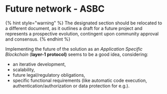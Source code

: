 # Future network - ASBC

{% hint style="warning" %}
The designated section should be relocated to a different document, as it outlines a draft for a future project and represents a prospective evolution, contingent upon community approval and consensus.
{% endhint %}

Implementing the future of the solution as an _Application Specific Blockchain_ (**layer-1 protocol)** seems to be a good idea, considering:

* an iterative development,
* scalability,
* future legal/regulatory obligations,
* specific functional requirements (like automatic code execution, authentication/authorization or data protection for e.g.).

